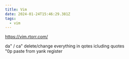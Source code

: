 ```yaml
---
title: Vim
date: 2024-01-24T15:46:29.381Z
tags:
  - vim
---
```

<https://vim.rtorr.com/>

da" / ca" delete/change everything in qotes icluding quotes \
"0p paste from yank register